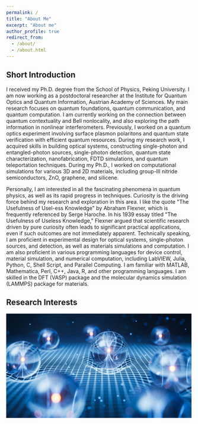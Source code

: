 ```yaml
---
permalink: /
title: "About Me"
excerpt: "About me"
author_profile: true
redirect_from: 
  - /about/
  - /about.html
---
```


## Short Introduction

I received my Ph.D. degree from the School of Physics, Peking University. I am now working as a postdoctoral researcher at the Institute for Quantum Optics and Quantum Information, Austrian Academy of Sciences. My main research focuses on quantum foundations, quantum communication, and quantum computation. I am currently working on the connection between quantum contextuality and Bell nonlocality, and also exploring the path information in nonlinear interferometers. Previously, I worked on a quantum optics experiment involving surface plasmon polaritons and quantum state verification with efficient quantum resources. During my research work, I acquired skills in building optical systems, constructing single-photon and entangled-photon sources, single-photon detection, quantum state characterization, nanofabrication, FDTD simulations, and quantum teleportation techniques. During my Ph.D., I worked on computational simulations for various 3D and 2D materials, including group-III nitride semiconductors, ZnO, graphene, and silicene.

Personally, I am interested in all the fascinating phenomena in quantum physics, as well as its rapid progress in techniques. Curiosity is the driving force behind my research and exploration in this area. I like the quote "The Usefulness of Usel-ess Knowledge" by Abraham Flexner, which is frequently referenced by Serge Haroche. In his 1939 essay titled "The Usefulness of Useless Knowledge," Flexner argued that scientific research driven by pure curiosity often leads to significant practical applications, even if such outcomes are not immediately apparent. Technically speaking, I am proficient in experimental design for optical systems, single-photon sources, and detection, as well as materials simulations and computation. I am also proficient in various programming languages for device control, material simulation, and numerical computation, including LabVIEW, Julia, Python, C, Shell Script, and Parallel Computing. I am familiar with MATLAB, Mathematica, Perl, C++, Java, R, and other programming languages. I am skilled in the DFT (VASP) package and the molecular dynamics simulation (LAMMPS) package for materials.

## Research Interests
<img src="/images/QuantumFoundationTechnology.jpg" alt="QuantumFoundationTechnology" width="500"/>
